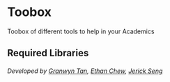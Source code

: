 # Toobox
Toobox of different tools to help in your Academics

## Required Libraries 


###### Developed by [Granwyn Tan](granwyntan.github.io), [Ethan Chew](www.ethanchew.com), [Jerick Seng](jer123se12.github.io)